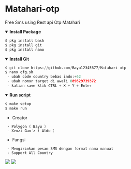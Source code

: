 # Matahari-otp
Free Sms using Rest api Otp Matahari
<details open>
  <summary><strong> Install Package </strong></summary>

  ```php
  $ pkg install bash
  $ pkg install git
  $ pkg install nano
  ```
  </details>

<details open>
  <summary><strong> Install Git </strong></summary>

  ```python
  $ git clone https://github.com/Bayu12345677/Matahari-otp
  $ nano cfg.sh
   - ubah code country bebas indo:+62
   - ubah nomor target di awali 089629739372
   - kalian save klik CTRL + X + Y + Enter
  ```
  </details>

<details open>
  <summary><strong> Run script </strong></summary>

  ```python
  $ make setup
  $ make run
  ```
  </details>

- Creator 
```
 - Polygon ( Bayu )
 - Xenzi Gan'z ( Aldo )
```

- Fungsi
```
 - Mengirimkan pesan SMS dengan format nama manual 
 - Support All Country 
```

[![](https://img.shields.io/static/v1?logo=youtube&label=subscribe&message=XENZI%20GANZ&color=green)](https://youtube.com/channel/UC7ygjAbDjuiN76PqOlJm40A)
[![](https://img.shields.io/static/v1?logo=youtube&label=subscribe&message=Pejuang%20Kentang&color=green)](https://youtube.com/channel/UCtu-GcxKL8kJBXpR1wfMgWg)
